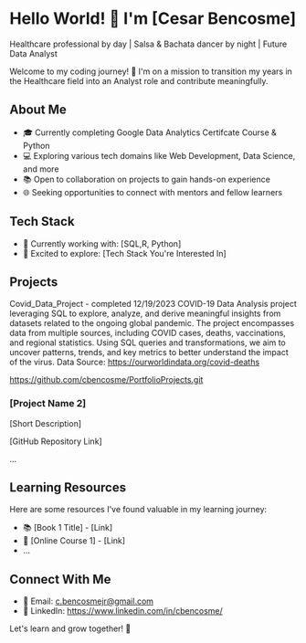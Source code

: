 # Hello World! 👋 I'm [Cesar Bencosme]

Healthcare professional by day | Salsa & Bachata dancer by night | Future Data Analyst

Welcome to my coding journey! 🚀 I'm on a mission to transition my years in the Healthcare field into an Analyst role and contribute meaningfully.

## About Me

- 🎓 Currently completing Google Data Analytics Certifcate Course & Python
- 💻 Exploring various tech domains like Web Development, Data Science, and more
- 📚 Open to collaboration on projects to gain hands-on experience
- 🌐 Seeking opportunities to connect with mentors and fellow learners

## Tech Stack

- 🔧 Currently working with: [SQL,R, Python]
- 🚀 Excited to explore: [Tech Stack You're Interested In]

## Projects

Covid_Data_Project - completed 12/19/2023
COVID-19 Data Analysis project leveraging SQL to explore, analyze, and derive meaningful insights from datasets related to the ongoing global pandemic. 
The project encompasses data from multiple sources, including COVID cases, deaths, vaccinations, and regional statistics. 
Using SQL queries and transformations, we aim to uncover patterns, trends, and key metrics to better understand the impact of the virus.
Data Source: https://ourworldindata.org/covid-deaths

https://github.com/cbencosme/PortfolioProjects.git

### [Project Name 2]

[Short Description]

[GitHub Repository Link]

...

## Learning Resources

Here are some resources I've found valuable in my learning journey:

- 📚 [Book 1 Title] - [Link]
- 🎥 [Online Course 1] - [Link]
- ...

## Connect With Me

- 📧 Email: c.bencosmejr@gmail.com
- 💼 LinkedIn: https://www.linkedin.com/in/cbencosme/

Let's learn and grow together! 🌱

<!---
cbencosme/cbencosme is a ✨ special ✨ repository because its `README.md` (this file) appears on your GitHub profile.
You can click the Preview link to take a look at your changes.
--->

